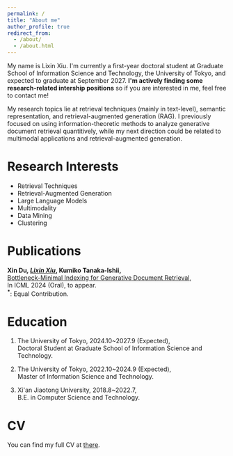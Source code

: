 ```yaml
---
permalink: /
title: "About me"
author_profile: true
redirect_from: 
  - /about/
  - /about.html
---
```


My name is Lixin Xiu. I'm currently a first-year doctoral student at Graduate School of Information Science and Technology, the University of Tokyo, and expected to graduate at September 2027. **I'm actively finding some research-related intership positions** so if you are interested in me, feel free to contact me!

My research topics lie at retrieval techniques (mainly in text-level), semantic representation, and retrieval-augmented generation (RAG). I previously focused on using information-theoretic methods to analyze generative document retrieval quantitively, while my next direction could be related to multimodal applications and retrieval-augmented generation.

Research Interests
======
* Retrieval Techniques
* Retrieval-Augmented Generation
* Large Language Models
* Multimodality
* Data Mining
* Clustering

Publications
======
__Xin Du<sup>*</sup>, <u>Lixin Xiu<sup>*</sup></u>, Kumiko Tanaka-Ishii,__  
[Bottleneck-Minimal Indexing for Generative Document Retrieval](https://arxiv.org/pdf/2405.10974),  
In ICML 2024 (Oral), to appear.  
__<sup>*</sup>__: Equal Contribution.



Education
======
1. The University of Tokyo, 2024.10~2027.9 (Expected),  
   Doctoral Student at Graduate School of Information Science and Technology.
   
2. The University of Tokyo, 2022.10~2024.9 (Expected),  
   Master of Information Science and Technology.
   
3. Xi'an Jiaotong University, 2018.8~2022.7,  
   B.E. in Computer Science and Technology.

CV
======
You can find my full CV at [there](../assets/CV_Oct_2024.pdf).

